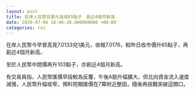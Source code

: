 ```yaml
---
layout: post
title: 在岸人民幣兌美元高收65點子　創近4個月新高
date: 2020-07-08 16:46:38.000000000 +08:00
categories: rss
---
```


在岸人民幣今早曾高見7.0133兌1美元，收報7.0176，較昨日收市價升65點子，再創近4個月新高。

至於人民幣中間價再升103點子，亦創近4個月新高。

有交易員指，人民幣匯價早段較為反覆，午後A股升幅擴大，但北向資金流入速度減慢，人民幣升幅收窄，預料短期匯價在7算附近整固，隨後再挑戰突破這關口。
